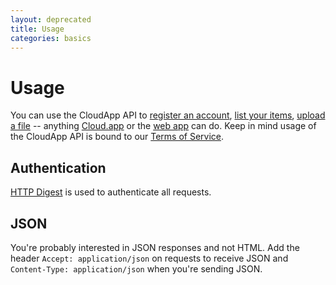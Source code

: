 ```yaml
---
layout: deprecated
title: Usage
categories: basics
---
```


# Usage

You can use the CloudApp API to [register an account](/register/),
[list your items](/list-items/), [upload a file](/upload-file/) -- anything
[Cloud.app](http://getcloudapp.com/download/) or the [web app](http://my.cl.ly/)
can do. Keep in mind usage of the CloudApp API is bound to our [Terms of
Service](http://getcloudapp.com/terms/).

## Authentication

[HTTP Digest](http://en.wikipedia.org/wiki/Digest_access_authentication) is
used to authenticate all requests.

## JSON

You're probably interested in JSON responses and not HTML. Add the header
`Accept: application/json` on requests to receive JSON and `Content-Type:
application/json` when you're sending JSON.
